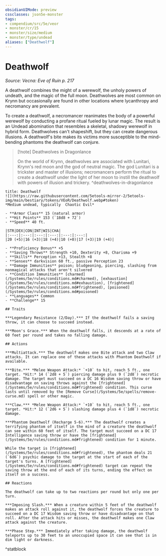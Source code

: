 ```yaml
---
obsidianUIMode: preview
cssclasses: json5e-monster
tags:
- compendium/src/5e/veor
- monster/cr/15
- monster/size/medium
- monster/type/undead
aliases: ["Deathwolf"]
---
```

# Deathwolf
*Source: Vecna: Eve of Ruin p. 217*  

A deathwolf combines the might of a werewolf, the unholy powers of undeath, and the magic of the full moon. Deathwolves are most common on Krynn but occasionally are found in other locations where lycanthropy and necromancy are prevalent.

To create a deathwolf, a necromancer reanimates the body of a powerful werewolf by conducting a profane ritual fueled by lunar magic. The result is an Undead abomination that resembles a skeletal, shadowy werewolf in hybrid form. Deathwolves can't shapeshift, but they can create dangerous illusions. A deathwolf's bite makes its victims more susceptible to the mind-bending phantoms the deathwolf can conjure.

> [!note] Deathwolves in Dragonlance
> 
> On the world of Krynn, deathwolves are associated with Lunitari, Krynn's red moon and the god of neutral magic. The god Lunitari is a trickster and master of illusions; necromancers perform the ritual to create a deathwolf under the light of her moon to instill the deathwolf with powers of illusion and trickery.
^deathwolves-in-dragonlance

```ad-statblock
title: Deathwolf
![](https://raw.githubusercontent.com/5etools-mirror-2/5etools-img/main/bestiary/tokens/VEoR/Deathwolf.webp#token)
*Medium undead, typically  Chaotic Evil*

- **Armor Class** 15 (natural armor)
- **Hit Points** 153 (`18d8 + 72`)
- **Speed** 40 ft.

|STR|DEX|CON|INT|WIS|CHA|
|:---:|:---:|:---:|:---:|:---:|:---:|
|20 (+5)|16 (+3)|18 (+4)|10 (+0)|17 (+3)|19 (+4)|

- **Proficiency Bonus** +5
- **Saving Throws** Strength +10, Dexterity +8, Charisma +9
- **Skills** Perception +13, Stealth +8
- **Senses** darkvision 60 ft., passive Perception 23
- **Damage Immunities** poison; bludgeoning, piercing, slashing from nonmagical attacks that aren't silvered
- **Condition Immunities** [charmed](/Systems/5e/rules/conditions.md#charmed), [exhaustion](/Systems/5e/rules/conditions.md#exhaustion), [frightened](/Systems/5e/rules/conditions.md#frightened), [poisoned](/Systems/5e/rules/conditions.md#poisoned)
- **Languages** Common
- **Challenge** 15

## Traits

***Legendary Resistance (2/Day).*** If the deathwolf fails a saving throw, it can choose to succeed instead.

***Moon's Grace.*** When the deathwolf falls, it descends at a rate of 60 feet per round and takes no falling damage.

## Actions

***Multiattack.*** The deathwolf makes one Bite attack and two Claw attacks. It can replace one of these attacks with Phantom Deathwolf if available.

***Bite.*** *Melee Weapon Attack:* `+10` to hit, reach 5 ft., one target. *Hit:* 14 (`2d8 + 5`) piercing damage plus 9 (`2d8`) necrotic damage. The target must succeed on a DC 16 Wisdom saving throw or have disadvantage on saving throws against the [frightened](/Systems/5e/rules/conditions.md#frightened) condition. This curse lasts until removed by the [Remove Curse](/Systems/5e/spells/remove-curse.md) spell or other magic.

***Claw.*** *Melee Weapon Attack:* `+10` to hit, reach 5 ft., one target. *Hit:* 12 (`2d6 + 5`) slashing damage plus 4 (`1d8`) necrotic damage.

***Phantom Deathwolf (Recharge 5-6).*** The deathwolf creates a terrifying phantom of itself in the mind of a creature the deathwolf can see within 60 feet of itself. The target must succeed on a DC 17 Intelligence saving throw or have the [frightened](/Systems/5e/rules/conditions.md#frightened) condition for 1 minute.

While the target is [frightened](/Systems/5e/rules/conditions.md#frightened), the phantom deals 21 (`6d6`) psychic damage to the target at the start of each of the target's turns. A [frightened](/Systems/5e/rules/conditions.md#frightened) target can repeat the saving throw at the end of each of its turns, ending the effect on itself on a success.

## Reactions

The deathwolf can take up to two reactions per round but only one per turn.

***Imposing Slash.*** When a creature within 5 feet of the deathwolf makes an attack roll against it, the deathwolf forces the creature to succeed on a DC 17 Wisdom saving throw or have disadvantage on that roll. After the attack hits or misses, the deathwolf makes one Claw attack against the creature.

***Phase Step.*** Immediately after taking damage, the deathwolf teleports up to 30 feet to an unoccupied space it can see that is in dim light or darkness.
```
^statblock